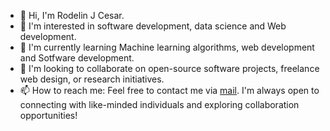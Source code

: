 - 👋 Hi, I'm Rodelin J Cesar.
- 👀 I'm interested in software development, data science and Web development.
- 🌱 I'm currently learning Machine learning algorithms, web development and Sotfware development.
- 💞️ I'm looking to collaborate on open-source software projects, freelance web design, or research initiatives.
- 📫 How to reach me: Feel free to contact me via [mail](mailto:cesarrodelin@outlook.com). I'm always open to connecting with like-minded individuals and exploring collaboration opportunities!

<!---
DjuneC/DjuneC is a ✨ special ✨ repository because its `README.md` (this file) appears on your GitHub profile.
You can click the Preview link to take a look at your changes.
--->

